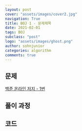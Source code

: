 ```yaml
---
layout: post
cover: "assets/images/cover2.jpg"
navigation: True
title: BOJ 1 - 문제제목
date: 2021-02-01
tags: BOJ
subclass: "post"
logo: "assets/images/ghost.png"
author: sohnjunior
categories: algorithm
comments: true
---
```


## 문제

[백준 온라인 저지 - 1번](https://www.acmicpc.net/problem/1)

## 풀이 과정

## 코드

```python



```
